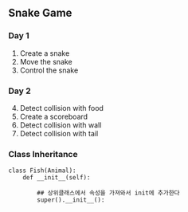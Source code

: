 ## Snake Game
### Day 1
1. Create a snake
2. Move the snake
3. Control the snake
### Day 2
4. Detect collision with food
5. Create a scoreboard
6. Detect collision with wall
7. Detect collision with tail
### Class Inheritance
```
class Fish(Animal):
    def __init__(self):
        
        ## 상위클래스에서 속성을 가져와서 init에 추가한다
        super().__init__():
```

